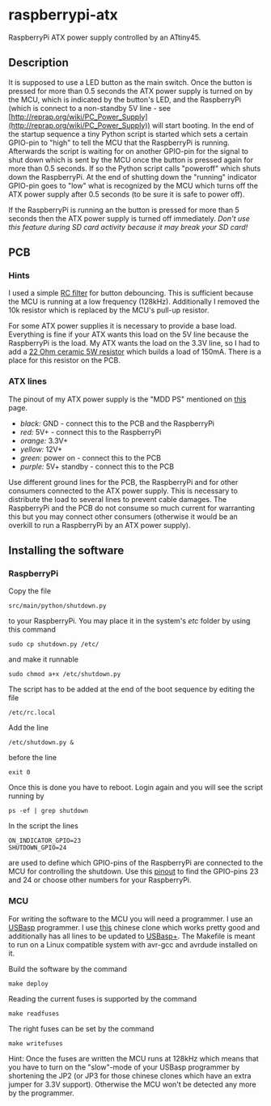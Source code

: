 # raspberrypi-atx

RaspberryPi ATX power supply controlled by an ATtiny45.

## Description

It is supposed to use a LED button as the main switch. Once the button is pressed for more than 0.5 seconds the ATX power supply is turned on by the MCU, which is indicated by the button's LED, and the RaspberryPi (which is connect to a non-standby 5V line - see [http://reprap.org/wiki/PC_Power_Supply](http://reprap.org/wiki/PC_Power_Supply)) will start booting. In the end of the startup sequence a tiny Python script is started which sets a certain GPIO-pin to "high" to tell the MCU that the RaspberryPi is running. Afterwards the script is waiting for on another GPIO-pin for the signal to shut down which is sent by the MCU once the button is pressed again for more than 0.5 seconds. If so the Python script calls "poweroff" which shuts down the RaspberryPi. At the end of shutting down the "running" indicator GPIO-pin goes to "low" what is recognized by the MCU which turns off the ATX power supply after 0.5 seconds (to be sure it is safe to power off).

If the RaspberryPi is running an the button is pressed for more than 5 seconds then the ATX power supply is turned off immediately. *Don't use this feature during SD card activity because it may break your SD card!* 

## PCB 

### Hints

I used a simple [RC filter](http://hackaday.com/2015/12/09/embed-with-elliot-debounce-your-noisy-buttons-part-i/) for button debouncing. This is sufficient because the MCU is running at a low frequency (128kHz). Additionally I removed the 10k resistor which is replaced by the MCU's pull-up resistor.   

For some ATX power supplies it is necessary to provide a base load. Everything is fine if your ATX wants this load on the 5V line because the RaspberryPi is the load. My ATX wants the load on the 3.3V line, so I had to add a [22 Ohm ceramic 5W resistor](https://www.conrad.at/de/hochlast-widerstand-22-axial-bedrahtet-5-w-vitrohm-kh208-810b22r-1-st-428304.html) which builds a load of 150mA. There is a place for this resistor on the PCB.

### ATX lines

The pinout of my ATX power supply is the "MDD PS" mentioned on [this](http://www.xlr8yourmac.com/tips/MDD_ps_mods/MDD_PS_Mods.html) page.

* *black:* GND - connect this to the PCB and the RaspberryPi
* *red:* 5V+ - connect this to the RaspberryPi
* *orange:* 3.3V+
* *yellow:* 12V+
* *green:* power on - connect this to the PCB
* *purple:* 5V+ standby - connect this to the PCB

Use different ground lines for the PCB, the RaspberryPi and for other consumers connected to the ATX power supply. This is necessary to distribute the load to several lines to prevent cable damages. The RaspberryPi and the PCB do not consume so much current for warranting this but you may connect other consumers (otherwise it would be an overkill to run a RaspberryPi by an ATX power supply).

## Installing the software

### RaspberryPi

Copy the file

    src/main/python/shutdown.py
    
to your RaspberryPi. You may place it in the system's *etc* folder by using this command

    sudo cp shutdown.py /etc/
    
and make it runnable

    sudo chmod a+x /etc/shutdown.py
    
The script has to be added at the end of the boot sequence by editing the file

    /etc/rc.local
    
Add the line

    /etc/shutdown.py &
    
before the line

    exit 0
    
Once this is done you have to reboot. Login again and you will see the script running by

    ps -ef | grep shutdown
    
In the script the lines

    ON_INDICATOR_GPIO=23
    SHUTDOWN_GPIO=24

are used to define which GPIO-pins of the RaspberryPi are connected to the MCU for controlling the shutdown. Use this [pinout](https://www.elektronik-kompendium.de/sites/raspberry-pi/1907101.htm) to find the GPIO-pins 23 and 24 or choose other numbers for your RaspberryPi.

### MCU

For writing the software to the MCU you will need a programmer. I use an [USBasp](http://www.fischl.de/usbasp/) programmer. I use [this](http://www.dx.com/p/usbasp-usbisp-downloader-programmer-for-51-avr-blue-black-265121#.WLse01dsBd0) chinese clone which works pretty good and additionally has all lines to be updated to [USBasp+](http://community.atmel.com/projects/usbasp-tty-usbasp-programmer-modified-serial-support-and-terminal-program). The Makefile is meant to run on a Linux compatible system with avr-gcc and avrdude installed on it.

Build the software by the command

    make deploy

Reading the current fuses is supported by the command

    make readfuses
    
The right fuses can be set by the command

    make writefuses
    
Hint: Once the fuses are written the MCU runs at 128kHz which means that you have to turn on the "slow"-mode of your USBasp programmer by shortening the JP2 (or JP3 for those chinese clones which have an extra jumper for 3.3V support). Otherwise the MCU won't be detected any more by the programmer.
